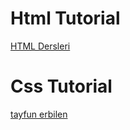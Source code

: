 # Html Tutorial
[HTML Dersleri](https://www.youtube.com/watch?v=jiCSs0Weiqk&t=54s)

# Css Tutorial
[tayfun erbilen](https://www.youtube.com/watch?v=XlDMdKznPhU&list=PLfAfrKyDRWrFYc77WNfwQpS9-DBBdir_I)
